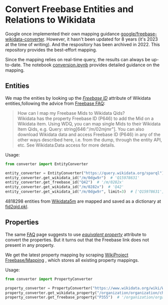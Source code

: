 # Convert Freebase Entities and Relations to Wikidata

Google once implemented their own mapping guidance [google/freebase-wikidata-converter](https://github.com/google/freebase-wikidata-converter). However, it hasn't been updated for 8 years (it's 2023 at the time of writing). And the respository has been archived in 2022. This repository provides the best-effort mapping.

Since the mapping relies on real-time query, the results can always be up-to-date. The notebook [conversion.ipynb](./conversion.ipynb) provides detailed guidance on the mapping.

## Entities

We map the enities by looking up the [*Freebase ID*](https://www.wikidata.org/wiki/Property:P646) attribute of Wikidata entities,following the advice from [Freebase FAQ](https://www.wikidata.org/wiki/Help:FAQ/Freebase#How_can_I_map_my_Freebase_Mids_to_Wikidata_Qids?):

> How can I map my Freebase Mids to Wikidata Qids? <br>
> Wikidata has the property Freebase ID (P646) to add the Mid on a Wikidata item. Using WDQ, you can map single Mids to their Wikidata Item Qids, e.g. Query: string[646:"/m/02mjmr"]. You can also download Wikidata data and access Freebase ID (P646) in any of the other ways described here, i.e. from the dump, through the entity API, etc. See Wikidata:Data access for more details. 

Usage:

```python
from converter import EntityConverter

entity_converter = EntityConverter("https://query.wikidata.org/sparql")
entity_converter.get_wikidata_id("/m/0dgw9r")  # 'Q15978631'
entity_converter.get_freebase_id("Q42")  # '/m/0282x'
entity_converter.get_wikidata_id("/m/0282x")  # 'Q42'
entity_converter.get_wikidata_id("/m/0dgw9r", limit=3)  # ['Q15978631', 'Q5']
```

4818298 entities from [Wikidata5m](https://deepgraphlearning.github.io/project/wikidata5m) are mapped and saved as a dictionary at [fid2qid.pkl](./fid2qid.pkl).

## Properties

The same [FAQ](https://www.wikidata.org/wiki/Help:FAQ/Freebase#How_can_I_map_a_Wikidata_property_to_a_Freebase_property?) page suggests to use [*equivalent property*](https://www.wikidata.org/wiki/Property:P1628) attribute to convert the properties. But it turns out that the Freebase link does not present in any property.

We get the latest property mapping by scraping [WikiProject Freebase/Mapping](https://www.wikidata.org/wiki/Wikidata:WikiProject_Freebase/Mapping) , which stores all existing property mappings.

Usage:

```python
from converter import PropertyConverter

property_converter = PropertyConverter("https://www.wikidata.org/wiki/Wikidata:WikiProject_Freebase/Mapping")
property_converter.get_wikidata_property("/organization/organization/child")  # 'P355'
property_converter.get_freebase_property("P355")  # '/organization/organization/child'
```

